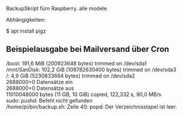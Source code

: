 
BackupSkript fürn Raspberry. alle modele.

Abhängigkeiten:

$ apt install pigz


Beispielausgabe bei Mailversand über Cron
------------------------------------------
/boot: 191,6 MiB (200923648 bytes) trimmed on /dev/sda1\
/mnt/SanDisk: 102,2 GiB (109782630400 bytes) trimmed on /dev/sda3\
/: 4,9 GiB (5230833664 bytes) trimmed on /dev/sda2\
2688000+0 Datensätze ein\
2688000+0 Datensätze aus\
11010048000 bytes (11 GB, 10 GiB) copied, 122,332 s, 90,0 MB/s\
sudo: pushd: Befehl nicht gefunden\
/home/pi/bin/backup.sh: Zeile 40: popd: Der Verzeichnisstapel ist leer.
